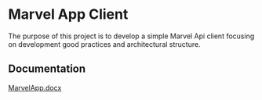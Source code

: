 # Marvel App Client

The purpose of this project is to develop a simple Marvel Api client focusing on development  good practices and architectural structure.

## Documentation
[MarvelApp.docx](MarvelApp.docx)
